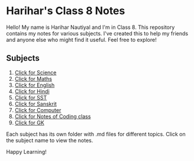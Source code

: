 # Harihar's Class 8 Notes

Hello! My name is Harihar Nautiyal and I'm in Class 8. This repository contains my notes for various subjects. I've created this to help my friends and anyone else who might find it useful. Feel free to explore!

## Subjects

1. [Click for Science](./Science_docs/README.md)
2. [Click for Maths](./Maths_docs/README.md)
3. [Click for English](./English_docs/README.md)
4. [Click for Hindi](./Hindi_docs/README.md)
5. [Click for SST](./SST_docs/README.md)
6. [Click for Sanskrit](./Sanskrit_docs/README.md)
7. [Click for Computer](./Computer_docs/README.md)
8. [Click for Notes of Coding class](./Coding_class/README.md)
9. [Click for GK](./GK_docs/README.md)

Each subject has its own folder with .md files for different topics. Click on the subject name to view the notes.

Happy Learning!
